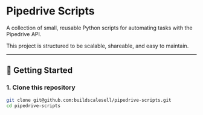# Pipedrive Scripts

A collection of small, reusable Python scripts for automating tasks with the Pipedrive API.

This project is structured to be scalable, shareable, and easy to maintain.

---

## 🚀 Getting Started

### 1. Clone this repository

```bash
git clone git@github.com:buildscalesell/pipedrive-scripts.git
cd pipedrive-scripts

